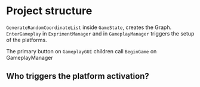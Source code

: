 # Project structure

`GenerateRandomCoordinateList` inside `GameState`, creates the Graph.
`EnterGameplay` in `ExprimentManager` and in `GameplayManager` triggers the setup of the platforms.

The primary button on `GameplayGUI` children call `BeginGame` on GameplayManager

**Who triggers the platform activation?**
- 